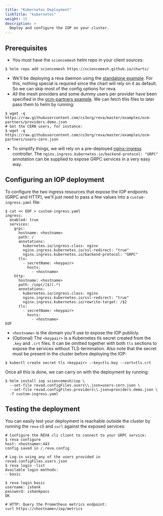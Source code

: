 ```yaml
---
title: "Kubernetes Deployment"
linkTitle: "kubernetes"
weight: 15
description: >
  Deploy and configure the IOP on your cluster.
---
```


## Prerequisites

- You must have the `sciencemesh` helm repo in your client sources:

```console
$ helm repo add sciencemesh https://sciencemesh.github.io/charts/
```

- We'll be deploying a reva daemon using the [standalone example](https://github.com/cs3org/reva/blob/8fbe77f7f2532309a1da4f9f82e8dbe779d41851/examples/standalone/standalone.toml). For this, nothing special is required since the chart will rely on it as default. So we can skip most of the config options for reva.
- All the mesh providers and some dummy users per provider have been specified in the [ocm-partners example](https://github.com/cs3org/reva/tree/8fbe77f7f2532309a1da4f9f82e8dbe779d41851/examples/ocm-partners). We can fetch this files to later pass them to helm by running:

```console
$ wget -q https://raw.githubusercontent.com/cs3org/reva/master/examples/ocm-partners/providers.demo.json
# Get the CERN users, for instance:
$ wget -q https://raw.githubusercontent.com/cs3org/reva/master/examples/ocm-partners/users-cern.json
```

- To simplify things, we will rely on a pre-deployed [nginx-ingress](https://kubernetes.github.io/ingress-nginx/deploy/) controller. The `nginx.ingress.kubernetes.io/backend-protocol: "GRPC"` annotation can be supplied to expose GRPC services in a very easy way.

## Configuring an IOP deployment

To configure the two ingress resources that expose the IOP endpoints (GRPC and HTTP), we'll just need to pass a few values into a `custom-ingress.yaml` file:

```console
$ cat << EOF > custom-ingress.yaml
ingress:
  enabled: true
  services:
    grpc:
      hostname: <hostname>
      path: /
      annotations:
        kubernetes.io/ingress.class: nginx
        nginx.ingress.kubernetes.io/ssl-redirect: "true"
        nginx.ingress.kubernetes.io/backend-protocol: "GRPC"
      tls:
        - secretName: <keypair>
          hosts:
            - <hostname>
    http:
      hostname: <hostname>
      path: /iop(/|$)(.*)
      annotations:
        kubernetes.io/ingress.class: nginx
        nginx.ingress.kubernetes.io/ssl-redirect: "true"
        nginx.ingress.kubernetes.io/rewrite-target: /$2
      tls:
        - secretName: <keypair>
          hosts:
            - <hostname>
EOF
```

- `<hostname>` is the domain you'll use to expose the IOP publicly.
- (Optional) The `<keypair>` is a Kubernetes tls secret created from the `.key` and `.crt` files. It can be omitted together with both `tls` sections to expose the services without TLS-termination. Also note that the secret must be present in the cluster before deploying the IOP:

```console
$ kubectl create secret tls <keypair> --key=tls.key --cert=tls.crt
```

Once all this is done, we can carry on with the deployment by running:

```console
$ helm install iop sciencemesh/iop \
  --set-file revad.configFiles.users\\.json=users-cern.json \
  --set-file revad.configFiles.providers\\.json=providers.demo.json \
  -f custom-ingress.yaml
```

## Testing the deployment

You can easily test your deployment is reachable outside the cluster by running the `reva` cli and `curl` against the exposed services:

```console
# Configure the REVA cli client to connect to your GRPC service:
$ reva configure
host: <hostname>:443
config saved in /.reva.config

# Log-in using any of the users provided in revad.configFiles.users.json
$ reva login -list
Available login methods:
- basic

$ reva login basic
username: ishank
password: ishankpass
OK

# HTTP: Query the Prometheus metrics endpoint:
curl https://<hostname>/iop/metrics
```

